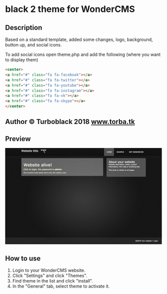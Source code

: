 # black 2 theme for WonderCMS

## Description
Based on a standard template, added some changes, logo, background, button up, and social icons.

To add social icons open theme.php and add the following (where you want to display them)

```html <!-- Add font awesome icons -->
<center>
<a href="#" class="fa fa-facebook"></a>
<a href="#" class="fa fa-twitter"></a>
<a href="#" class="fa fa-youtube"></a>
<a href="#" class="fa fa-instagram"></a>
<a href="#" class="fa fa-vk"></a>
<a href="#" class="fa fa-skype"></a>
</center>
```

## Author © Turboblack 2018 www.torba.tk

## Preview
![Theme preview](/preview.jpg)

## How to use
1. Login to your WonderCMS website.
2. Click "Settings" and click "Themes".
3. Find theme in the list and click "install".
4. In the "General" tab, select theme to activate it.
